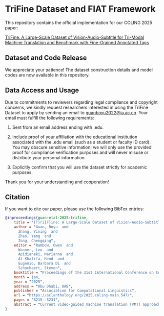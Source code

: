 # TriFine Dataset and FIAT Framework
This repository contains the official implementation for our COLING 2025 paper:

[TriFine: A Large-Scale Dataset of Vision-Audio-Subtitle for Tri-Modal Machine Translation and Benchmark with Fine-Grained Annotated Tags](https://aclanthology.org/2025.coling-main.547/)

## Dataset and Code Release

We appreciate your patience! The dataset construction details and model codes are now available in this repository.

## Data Access and Usage

Due to commitments to reviewers regarding legal compliance and copyright concerns, we kindly request researchers interested in using the TriFine Dataset to apply by sending an email to guanboyu2022@ia.ac.cn. Your email must fulfill the following requirements:

1. Sent from an email address ending with .edu.

2. Include proof of your affiliation with the educational institution associated with the .edu email (such as a student or faculty ID card). You may obscure sensitive information; we will only use the provided proof for compliance verification purposes and will never misuse or distribute your personal information.

3. Explicitly confirm that you will use the dataset strictly for academic purposes.

Thank you for your understanding and cooperation!

## Citation
If you want to cite our paper, please use the following BibTex entries:
```BibTex
@inproceedings{guan-etal-2025-trifine,
    title = "{T}ri{F}ine: A Large-Scale Dataset of Vision-Audio-Subtitle for Tri-Modal Machine Translation and Benchmark with Fine-Grained Annotated Tags",
    author = "Guan, Boyu  and
      Zhang, Yining  and
      Zhao, Yang  and
      Zong, Chengqing",
    editor = "Rambow, Owen  and
      Wanner, Leo  and
      Apidianaki, Marianna  and
      Al-Khalifa, Hend  and
      Eugenio, Barbara Di  and
      Schockaert, Steven",
    booktitle = "Proceedings of the 31st International Conference on Computational Linguistics",
    month = jan,
    year = "2025",
    address = "Abu Dhabi, UAE",
    publisher = "Association for Computational Linguistics",
    url = "https://aclanthology.org/2025.coling-main.547/",
    pages = "8215--8231",
    abstract = "Current video-guided machine translation (VMT) approaches primarily use coarse-grained visual information, resulting in information redundancy, high computational overhead, and neglect of audio content. Our research demonstrates the significance of fine-grained visual and audio information in VMT from both data and methodological perspectives. From the data perspective, we have developed a large-scale dataset TriFine, the first vision-audio-subtitle tri-modal VMT dataset with annotated multimodal fine-grained tags. Each entry in this dataset not only includes the triples found in traditional VMT datasets but also encompasses seven fine-grained annotation tags derived from visual and audio modalities. From the methodological perspective, we propose a Fine-grained Information-enhanced Approach for Translation (FIAT). Experimental results have shown that, in comparison to traditional coarse-grained methods and text-only models, our fine-grained approach achieves superior performance with lower computational overhead. These findings underscore the pivotal role of fine-grained annotated information in advancing the field of VMT."
}
```
